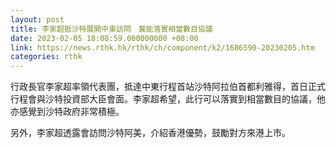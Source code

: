 ```yaml
---
layout: post
title: 李家超抵沙特展開中東訪問　冀能落實相當數目協議
date: 2023-02-05 18:08:59.000000000 +08:00
link: https://news.rthk.hk/rthk/ch/component/k2/1686590-20230205.htm
categories: rthk
---
```


行政長官李家超率領代表團，抵達中東行程首站沙特阿拉伯首都利雅得，首日正式行程會與沙特投資部大臣會面。李家超希望，此行可以落實到相當數目的協議，他亦感覺到沙特政府非常積極。

另外，李家超透露會訪問沙特阿美，介紹香港優勢，鼓勵對方來港上市。
